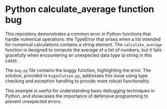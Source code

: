 # Python calculate_average function bug
This repository demonstrates a common error in Python functions that handle numerical operations: the TypeError that arises when a list intended for numerical calculations contains a string element.  The `calculate_average` function is designed to compute the average of a list of numbers, but it fails gracefully when encountering an unexpected data type (a string in this case).

The `bug.py` file contains the buggy function, highlighting the error.  The solution, provided in `bugSolution.py`, addresses this issue using type checking and exception handling to provide more robust functionality.

This example is useful for understanding basic debugging techniques in Python, and showcases the importance of defensive programming to prevent unexpected errors.